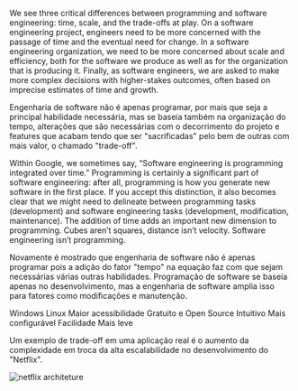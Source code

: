 We see three critical differences between programming and software engineering: time, scale, and the trade-offs at play. On a software engineering project,
engineers need to be more concerned with the passage of time and the eventual need for change. In a software engineering organization, we need to be more concerned
about scale and efficiency, both for the software we produce as well as for the organization that is producing it. Finally, as software engineers, we are asked to
make more complex decisions with higher-stakes outcomes, often based on imprecise estimates of time and growth.

Engenharia de software não é apenas programar, por mais que seja a principal habilidade necessária, mas se baseia também na organização do tempo, alterações que são necessárias
com o decorrimento do projeto e features que acabam tendo que ser "sacrificadas" pelo bem de outras com mais valor, o chamado "trade-off".

Within Google, we sometimes say, “Software engineering is programming integrated over time.” Programming is certainly a significant part of software engineering: after all,
programming is how you generate new software in the first place. If you accept this distinction, it also becomes clear that we might need to delineate between programming tasks
(development) and software engineering tasks (development, modification, maintenance). The addition of time adds an important new dimension to programming. Cubes aren’t squares,
distance isn’t velocity. Software engineering isn’t programming.

Novamente é mostrado que engenharia de software não é apenas programar pois a adição do fator "tempo" na equação faz com que sejam necessárias várias outras habilidades.
Programação de software se baseia apenas no desenvolvimento, mas a engenharia de software amplia isso para fatores como modificações e manutenção.

Windows                Linux
Maior acessibilidade   Gratuito e Open Source
Intuitivo              Mais configurável
Facilidade             Mais leve

Um exemplo de trade-off em uma aplicação real é o aumento da complexidade em troca da alta escalabilidade no desenvolvimento do "Netflix".


![netflix architeture](https://pbs.twimg.com/card_img/1823012764190699520/YAVmPqH2?format=jpg&name=small) 
